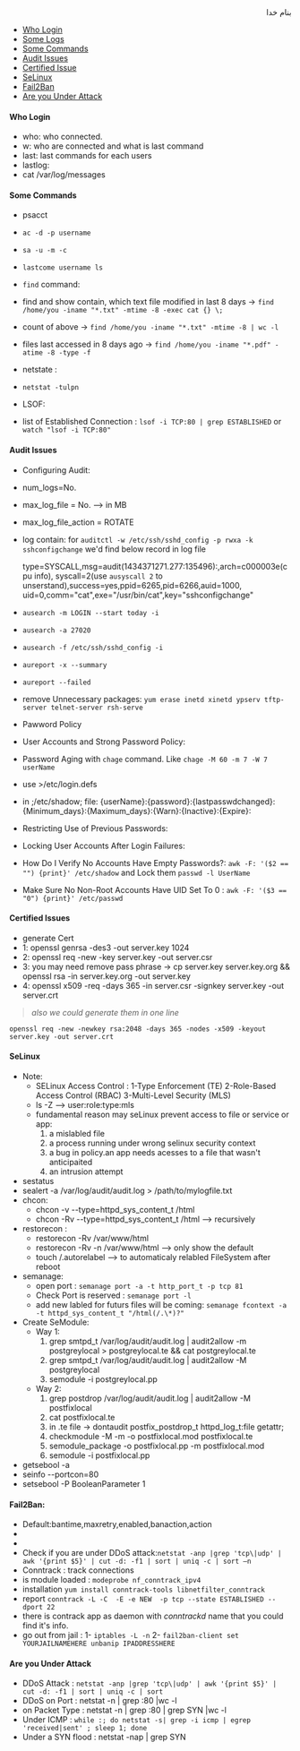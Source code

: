 <div dir="rtl">بنام خدا</div>

- [Who Login](#who-login)
- [Some Logs](#some-logs)
- [Some Commands](#some-commands)
- [Audit Issues](#audit-issues)
- [Certified Issue](#certified-issues)
- [SeLinux](#selinux)
- [Fail2Ban](#fail2ban)
- [Are you Under Attack](#Are-you-under-attack)

#### Who Login
- who: who connected.
- w: who are connected and what is last command
- last: last commands for each users
- lastlog: 
- cat /var/log/messages

#### Some Commands
- psacct
 - `ac -d -p username`
 - `sa -u -m -c`
 - `lastcome username ls`
- `find` command:
 - find and show contain, which text file modified in last 8 days -> `find /home/you -iname "*.txt" -mtime -8 -exec cat {} \; `
 - count of above -> `find /home/you -iname "*.txt" -mtime -8 | wc -l`
 - files last accessed in 8 days ago -> ` find /home/you -iname "*.pdf" -atime -8 -type -f `
- netstate :
 - `netstat -tulpn`
 
- LSOF:
 - list of Established Connection : `lsof -i TCP:80 | grep ESTABLISHED` or `watch "lsof -i TCP:80"`
 
 
#### Audit Issues
- Configuring Audit:
 - num_logs=No.
 - max_log_file = No. --> in MB
 - max_log_file_action = ROTATE
 - log contain: for `auditctl -w /etc/ssh/sshd_config -p rwxa -k sshconfigchange` we'd find below record in log file

    type=SYSCALL,msg=audit(1434371271.277:135496):,arch=c000003e(cpu info),
    syscall=2(use `ausyscall 2` to unserstand),success=yes,ppid=6265,pid=6266,auid=1000,
    uid=0,comm="cat",exe="/usr/bin/cat",key="sshconfigchange"
 - `ausearch -m LOGIN --start today -i`
 - `ausearch -a 27020`
 - `ausearch -f /etc/ssh/sshd_config -i`
 - `aureport -x --summary`
 - `aureport --failed`
 
- remove Unnecessary packages: `yum erase inetd xinetd ypserv tftp-server telnet-server rsh-serve`
- Pawword Policy
 - User Accounts and Strong Password Policy:
  - Password Aging with `chage` command. Like `chage -M 60 -m 7 -W 7 userName`
  - use >/etc/login.defs
  - in ;/etc/shadow; file: {userName}:{password}:{lastpasswdchanged}:{Minimum_days}:{Maximum_days}:{Warn}:{Inactive}:{Expire}:
 - Restricting Use of Previous Passwords:
 - Locking User Accounts After Login Failures:
 - How Do I Verify No Accounts Have Empty Passwords?: `awk -F: '($2 == "") {print}' /etc/shadow` and Lock them `passwd -l UserName`
 - Make Sure No Non-Root Accounts Have UID Set To 0 : `awk -F: '($3 == "0") {print}' /etc/passwd`
 

#### Certified Issues
- generate Cert
 - 1: openssl genrsa -des3 -out server.key 1024
 - 2: openssl req -new -key server.key -out server.csr
 - 3: you may need remove pass phrase -> cp server.key server.key.org && openssl rsa -in server.key.org -out server.key
 - 4: openssl x509 -req -days 365 -in server.csr -signkey server.key -out server.crt

> _also we could generate them in one line_

`openssl req -new -newkey rsa:2048 -days 365 -nodes -x509 -keyout server.key -out server.crt`


#### SeLinux
  - Note:
    + SELinux Access Control : 1-Type Enforcement (TE) 2-Role-Based Access Control (RBAC) 3-Multi-Level Security (MLS)
    + ls -Z --> user:role:type:mls
    + fundamental reason may seLinux prevent access to file or service or app:
      1. a mislabled file
      2. a process running under wrong selinux security context
      3. a bug in policy.an app needs acesses to a file that wasn't anticipaited
      4. an intrusion attempt
  - sestatus
  - sealert -a /var/log/audit/audit.log > /path/to/mylogfile.txt
  - chcon:
    - chcon -v --type=httpd_sys_content_t /html
    - chcon -Rv --type=httpd_sys_content_t /html --> recursively
  - restorecon :
    - restorecon -Rv /var/www/html
    - restorecon -Rv -n /var/www/html --> only show the default
    - touch /.autorelabel --> to automaticaly relabled FileSystem after reboot
  - semanage:
    - open port : `semanage port -a -t http_port_t -p tcp 81`
    - Check Port is reserved : `semanage port -l`
    - add new labled for futurs files will be coming: `semanage fcontext -a -t httpd_sys_content_t "/html(/.\*)?"`
  - Create SeModule:
    - Way 1:
      1. grep smtpd_t /var/log/audit/audit.log | audit2allow -m postgreylocal > postgreylocal.te && cat postgreylocal.te
      2. grep smtpd_t /var/log/audit/audit.log | audit2allow -M postgreylocal 
      3. semodule -i postgreylocal.pp 
    - Way 2:
      1. grep postdrop /var/log/audit/audit.log | audit2allow -M postfixlocal
      2. cat postfixlocal.te
      3. in .te file -> dontaudit postfix_postdrop_t httpd_log_t:file getattr; 
      4. checkmodule -M -m -o postfixlocal.mod postfixlocal.te
      5. semodule_package -o postfixlocal.pp -m postfixlocal.mod
      6. semodule -i postfixlocal.pp 
  - getsebool -a
  - seinfo --portcon=80
  - setsebool -P BooleanParameter 1
  
  
#### Fail2Ban:
  - Default:bantime,maxretry,enabled,banaction,action
  - [ssh_d_]:filter,port,maxretry 
  - [...]: filter=[...]
- Check if you are under DDoS attack:`netstat -anp |grep 'tcp\|udp' | awk '{print $5}' | cut -d: -f1 | sort | uniq -c | sort –n`
- Conntrack : track connections
 - is module loaded : `modeprobe nf_conntrack_ipv4`
 - installation `yum install conntrack-tools libnetfilter_conntrack`
 - report `conntrack -L -C  -E -e NEW  -p tcp --state ESTABLISHED --dport 22`
 - there is contrack app as daemon with _conntrackd_ name that you could find it's info.
 - go out from jail : 
  1- `iptables -L -n`
  2- `fail2ban-client set YOURJAILNAMEHERE unbanip IPADDRESSHERE`
  
#### Are you Under Attack
- DDoS Attack : `netstat -anp |grep 'tcp\|udp' | awk '{print $5}' | cut -d: -f1 | sort | uniq -c | sort`
- DDoS on Port : netstat -n | grep :80 |wc -l
- on Packet Type : netstat -n | grep :80 | grep SYN |wc -l
- Under ICMP : `while :; do netstat -s| grep -i icmp | egrep 'received|sent' ; sleep 1; done`
- Under a SYN flood : netstat -nap | grep SYN

<div dir="rtl"></div>
<div dir="rtl"></div>
<div dir="rtl"></div>
<div dir="rtl"></div>
<div dir="rtl"></div>
<div dir="rtl"></div>
<div dir="rtl"></div>
